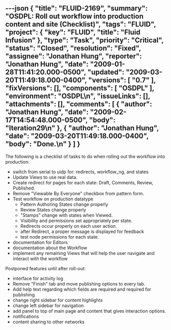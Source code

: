 ---json
{
  "title": "FLUID-2169",
  "summary": "OSDPL: Roll out workflow into production content and site (Checklist)",
  "tags": "FLUID",
  "project": {
    "key": "FLUID",
    "title": "Fluid Infusion"
  },
  "type": "Task",
  "priority": "Critical",
  "status": "Closed",
  "resolution": "Fixed",
  "assignee": "Jonathan Hung",
  "reporter": "Jonathan Hung",
  "date": "2009-01-28T11:41:20.000-0500",
  "updated": "2009-03-20T11:49:18.000-0400",
  "versions": [
    "0.7"
  ],
  "fixVersions": [],
  "components": [
    "OSDPL"
  ],
  "environment": "OSDPL\n",
  "issueLinks": [],
  "attachments": [],
  "comments": [
    {
      "author": "Jonathan Hung",
      "date": "2009-02-17T14:54:48.000-0500",
      "body": "Iteration29\n"
    },
    {
      "author": "Jonathan Hung",
      "date": "2009-03-20T11:49:18.000-0400",
      "body": "Done.\n"
    }
  ]
}
---
The following is a checklist of tasks to do when rolling out the workflow into production:

* switch from serial to uidp for:  redirects, workflow\_ng, and states
* Update Views to use real data.
* Create redirect for pages for each state: Draft, Comments, Review, Published.
* Remove "Viewable By Everyone" checkbox from pattern form.
* Test workflow on production datatype
  * Pattern Authoring States change properly
  * Review States change properly
  * "Stamps" change with states when Viewed.
  * Visibility and permissions set appropriately per state.
  * Redirects occur properly on each user action.
  * after Redirect, a proper message is displayed for feedback
  * test node permissions for each state.
* documentation for Editors
* documentation about the Workflow
* implement any remaining Views that will help the user navigate and interact with the workflow

Postponed features until after roll-out:

* interface for activity log
* Remove "Finish" tab and move publishing options to every tab.
* Add help text regarding which fields are required and required for publishing
* change right sidebar for content highlights
* change left sidebar for navigation
* add panel to top of main page and content that gives interaction options.
* notifications
* content sharing to other networks

        